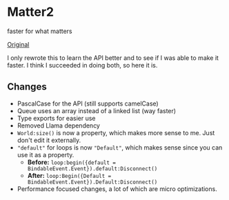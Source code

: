 # Matter2
faster for what matters

[Original](https://github.com/evaera/matter)

I only rewrote this to learn the API better and to see if I was able to make it faster. I think I succeeded in doing both, so here it is.

## Changes

- PascalCase for the API (still supports camelCase)
- Queue uses an array instead of a linked list (way faster)
- Type exports for easier use
- Removed Llama dependency
- `World:size()` is now a property, which makes more sense to me. Just don't edit it externally.
- `"default"` for loops is now `"Default"`, which makes sense since you can use it as a property.
	- **Before:** `loop:begin({default = BindableEvent.Event}).default:Disconnect()`
	- **After:** `loop:Begin({Default = BindableEvent.Event}).Default:Disconnect()`
- Performance focused changes, a lot of which are micro optimizations.
